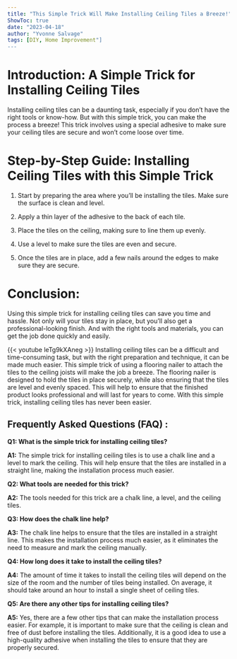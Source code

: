 ```yaml
---
title: "This Simple Trick Will Make Installing Ceiling Tiles a Breeze!"
ShowToc: true 
date: "2023-04-18"
author: "Yvonne Salvage" 
tags: [DIY, Home Improvement"]
---
```

# Introduction: A Simple Trick for Installing Ceiling Tiles
Installing ceiling tiles can be a daunting task, especially if you don’t have the right tools or know-how. But with this simple trick, you can make the process a breeze! This trick involves using a special adhesive to make sure your ceiling tiles are secure and won’t come loose over time.

# Step-by-Step Guide: Installing Ceiling Tiles with this Simple Trick

1. Start by preparing the area where you’ll be installing the tiles. Make sure the surface is clean and level.

2. Apply a thin layer of the adhesive to the back of each tile.

3. Place the tiles on the ceiling, making sure to line them up evenly.

4. Use a level to make sure the tiles are even and secure.

5. Once the tiles are in place, add a few nails around the edges to make sure they are secure.

# Conclusion:
Using this simple trick for installing ceiling tiles can save you time and hassle. Not only will your tiles stay in place, but you’ll also get a professional-looking finish. And with the right tools and materials, you can get the job done quickly and easily.

{{< youtube leTg9kXAneg >}} 
Installing ceiling tiles can be a difficult and time-consuming task, but with the right preparation and technique, it can be made much easier. This simple trick of using a flooring nailer to attach the tiles to the ceiling joists will make the job a breeze. The flooring nailer is designed to hold the tiles in place securely, while also ensuring that the tiles are level and evenly spaced. This will help to ensure that the finished product looks professional and will last for years to come. With this simple trick, installing ceiling tiles has never been easier.

## Frequently Asked Questions (FAQ) :
**Q1: What is the simple trick for installing ceiling tiles?**

**A1:** The simple trick for installing ceiling tiles is to use a chalk line and a level to mark the ceiling. This will help ensure that the tiles are installed in a straight line, making the installation process much easier. 

**Q2: What tools are needed for this trick?**

**A2:** The tools needed for this trick are a chalk line, a level, and the ceiling tiles. 

**Q3: How does the chalk line help?**

**A3:** The chalk line helps to ensure that the tiles are installed in a straight line. This makes the installation process much easier, as it eliminates the need to measure and mark the ceiling manually. 

**Q4: How long does it take to install the ceiling tiles?**

**A4:** The amount of time it takes to install the ceiling tiles will depend on the size of the room and the number of tiles being installed. On average, it should take around an hour to install a single sheet of ceiling tiles. 

**Q5: Are there any other tips for installing ceiling tiles?**

**A5:** Yes, there are a few other tips that can make the installation process easier. For example, it is important to make sure that the ceiling is clean and free of dust before installing the tiles. Additionally, it is a good idea to use a high-quality adhesive when installing the tiles to ensure that they are properly secured.





